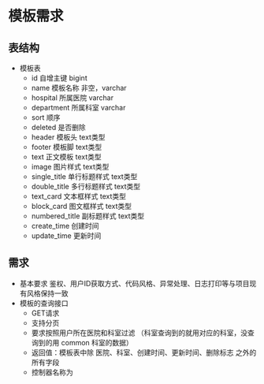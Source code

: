 # 模板需求

## 表结构
- 模板表
  - id 自增主键 bigint
  - name 模板名称 非空，varchar
  - hospital 所属医院 varchar
  - department 所属科室 varchar
  - sort 顺序
  - deleted 是否删除
  - header 模板头 text类型
  - footer 模板脚 text类型
  - text 正文模板 text类型
  - image 图片样式 text类型
  - single_title 单行标题样式 text类型
  - double_title 多行标题样式 text类型
  - text_card 文本框样式 text类型
  - block_card 图文框样式 text类型
  - numbered_title 副标题样式 text类型
  - create_time 创建时间
  - update_time 更新时间

## 需求
- 基本要求
    鉴权、用户ID获取方式、代码风格、异常处理、日志打印等与项目现有风格保持一致
- 模板的查询接口
  - GET请求
  - 支持分页
  - 要求按照用户所在医院和科室过滤 （科室查询到的就用对应的科室，没查询到的用 common 科室的数据）
  - 返回值：模板表中除 医院、科室、创建时间、更新时间、删除标志 之外的所有字段
  - 控制器名称为 
  

  